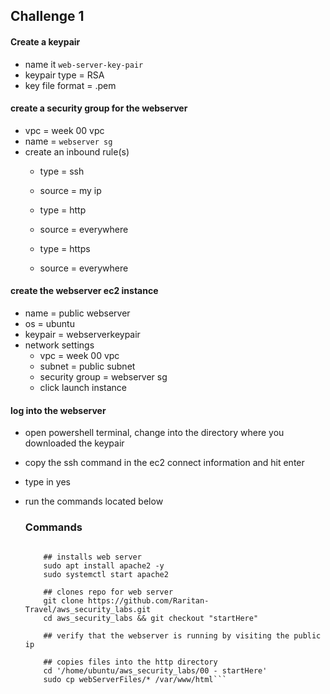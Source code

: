 ## Challenge 1
#### Create a keypair
- name it `web-server-key-pair`
- keypair type = RSA
- key file format = .pem

#### create a security group for the webserver 
- vpc = week 00 vpc
- name = `webserver sg` 
- create an inbound rule(s)
  - type = ssh
  - source = my ip 

  - type = http
  - source = everywhere

  - type = https
  - source = everywhere

#### create the webserver ec2 instance 
- name = public webserver
- os = ubuntu 
- keypair = webserverkeypair
- network settings 
  - vpc = week 00 vpc
  - subnet = public subnet
  - security group = webserver sg 
  - click launch instance 

#### log into the webserver 

- open powershell terminal, change into the directory where you downloaded the keypair
- copy the ssh command in the ec2 connect information and hit enter
- type in yes
- run the commands located below 



     
    ### Commands
    ```## web server script

        ## installs web server 
        sudo apt install apache2 -y
        sudo systemctl start apache2  

        ## clones repo for web server
        git clone https://github.com/Raritan-Travel/aws_security_labs.git
        cd aws_security_labs && git checkout "startHere"
        
        ## verify that the webserver is running by visiting the public ip 
        
        ## copies files into the http directory
        cd '/home/ubuntu/aws_security_labs/00 - startHere'
        sudo cp webServerFiles/* /var/www/html```
